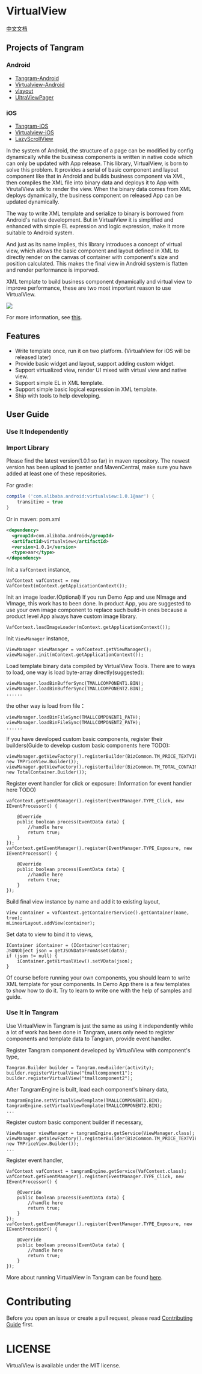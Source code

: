 # VirtualView

[中文文档](README-ch.md)

## Projects of Tangram

### Android

+ [Tangram-Android](https://github.com/alibaba/Tangram-Android)
+ [Virtualview-Android](https://github.com/alibaba/Virtualview-Android)
+ [vlayout](https://github.com/alibaba/vlayout)
+ [UltraViewPager](https://github.com/alibaba/UltraViewPager)

### iOS

+ [Tangram-iOS](https://github.com/alibaba/Tangram-iOS)
+ [Virtualview-iOS](https://github.com/alibaba/VirtualView-iOS)
+ [LazyScrollView](https://github.com/alibaba/lazyscrollview)

In the system of Android, the structure of a page can be modified by config dynamically while the business components is written in native code which can only be updated with App release. This library, VirtualView, is born to solve this problem. It provides a serial of basic component and layout component like that in Android and builds business component via XML, then compiles the XML file into binary data and deploys it to App with VirutalView sdk to render the view. When the binary data comes from XML deploys dynamically, the business component on released App can be updated dynamically.

The way to write XML template and serialize to binary is borrowed from Android's native development. But in VirtualView it is simplified and enhanced with simple EL expression and logic expression, make it more suitable to Android system.

And just as its name implies, this library introduces a concept of virtual view, which allows the basic component and layout defined in XML to directly render on the canvas of container with component's size and position calculated. This makes the final view in Android system is flatten and render performance is imporved.

XML template to build business component dynamically and virtual view to improve performance, these are two most important reason to use VirtualView.

![](https://github.com/alibaba/VirtualView-iOS/raw/master/README/feature.png)

For more information, see [this](http://tangram.pingguohe.net/docs/virtualview/about-virtualview).

## Features

+ Write template once, run it on two platform. (VirtualView for iOS will be released later)
+ Provide basic widget and layout, support adding custom widget.
+ Support virtualized view, render UI mixed with virtual view and native view.
+ Support simple EL in XML template.
+ Support simple basic logical expression in XML template.
+ Ship with tools to help developing.

## User Guide

### Use It Independently


### Import Library

Please find the latest version(1.0.1 so far) in maven repository. The newest version has been upload to jcenter and MavenCentral, make sure you have added at least one of these repositories.

For gradle:
``` gradle
compile ('com.alibaba.android:virtualview:1.0.1@aar') {
	transitive = true
}
```

Or in maven:
pom.xml
``` xml
<dependency>
  <groupId>com.alibaba.android</groupId>
  <artifactId>virtualview</artifactId>
  <version>1.0.1</version>
  <type>aar</type>
</dependency>
```

Init a `VafContext` instance,

```
VafContext vafContext = new VafContext(mContext.getApplicationContext());
```

Init an image loader.(Optional) If you run Demo App and use NImage and VImage, this work has to been done. In product App, you are suggested to use your own image component to replace such build-in ones because a product level App always have custom image library.

```
VafContext.loadImageLoader(mContext.getApplicationContext());
```

Init `ViewManager` instance,

```
ViewManager viewManager = vafContext.getViewManager();
viewManager.init(mContext.getApplicationContext());
```

Load template binary data compiled by VirtualView Tools. There are to ways to load, one way is load byte-array directly(suggested):

```
viewManager.loadBinBufferSync(TMALLCOMPONENT1.BIN);
viewManager.loadBinBufferSync(TMALLCOMPONENT2.BIN);
......
```

the other way is load from file：

```
viewManager.loadBinFileSync(TMALLCOMPONENT1_PATH);
viewManager.loadBinFileSync(TMALLCOMPONENT2_PATH);
......
```

If you have developed custom basic components, register their builders(Guide to develop custom basic components here TODO):

```
viewManager.getViewFactory().registerBuilder(BizCommon.TM_PRICE_TEXTVIEW, new TMPriceView.Builder());
viewManager.getViewFactory().registerBuilder(BizCommon.TM_TOTAL_CONTAINER, new TotalContainer.Builder());
```

Register event handler for click or exposure: (Information for event handler here TODO)

```
vafContext.getEventManager().register(EventManager.TYPE_Click, new IEventProcessor() {

    @Override
    public boolean process(EventData data) {
        //handle here
        return true;
    }
});
vafContext.getEventManager().register(EventManager.TYPE_Exposure, new IEventProcessor() {

    @Override
    public boolean process(EventData data) {
        //handle here
        return true;
    }
});
```

Build final view instance by name and add it to existing layout,

```
View container = vafContext.getContainerService().getContainer(name, true);
mLinearLayout.addView(container);
```

Set data to view to bind it to views,

```
IContainer iContainer = (IContainer)container;
JSONObject json = getJSONDataFromAsset(data);
if (json != null) {
    iContainer.getVirtualView().setVData(json);
}
```

Of course before running your own components, you should learn to write XML template for your components. In Demo App there is a few templates to show how to do it. Try to learn to write one with the help of samples and guide.

### Use It in Tangram

Use VirtualView in Tangram is just the same as using it independently while a lot of work has been done in Tangram, users only need to register components and template data to Tangram, provide event handler.

Register Tangram component developed by VirtualView with component's type,

```
Tangram.Builder builder = Tangram.newBuilder(activity);
builder.registerVirtualView("tmallcomponent1");
builder.registerVirtualView("tmallcomponent2");
```

After TangramEngine is built, load each component's binary data,

```
tangramEngine.setVirtualViewTemplate(TMALLCOMPONENT1.BIN);
tangramEngine.setVirtualViewTemplate(TMALLCOMPONENT2.BIN);
...
```

Register custom basic component builder if necessary,

```
ViewManager viewManager = tangramEngine.getService(ViewManager.class);
viewManager.getViewFactory().registerBuilder(BizCommon.TM_PRICE_TEXTVIEW, new TMPriceView.Builder());
...
```

Register event handler,

```
VafContext vafContext = tangramEngine.getService(VafContext.class);
vafContext.getEventManager().register(EventManager.TYPE_Click, new IEventProcessor() {

    @Override
    public boolean process(EventData data) {
        //handle here
        return true;
    }
});
vafContext.getEventManager().register(EventManager.TYPE_Exposure, new IEventProcessor() {

    @Override
    public boolean process(EventData data) {
        //handle here
        return true;
    }
});
```

More about running VirtualView in Tangram can be found [here](http://tangram.pingguohe.net/docs/android/use-virtualview-in-tangram).

# Contributing

Before you open an issue or create a pull request, please read [Contributing Guide](CONTRIBUTING.md) first.

# LICENSE

VirtualView is available under the MIT license.
